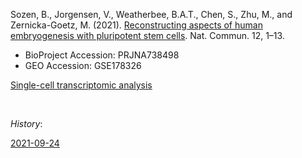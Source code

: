 Sozen, B., Jorgensen, V., Weatherbee, B.A.T., Chen, S., Zhu, M., and Zernicka-Goetz, M. (2021). [Reconstructing aspects of human embryogenesis with pluripotent stem cells](https://doi.org/10.1038/s41467-021-25853-4). Nat. Commun. 12, 1–13.


- BioProject Accession: PRJNA738498
- GEO Accession: GSE178326


[Single-cell transcriptomic analysis](https://jlduan.github.io/Replica/s41467-021-25853-4/notebooks/analyze.html)


<br>


*History*:


[2021-09-24](https://jlduan.github.io/Replica/s41467-021-25853-4/notebooks/analyze_2021-09-24.html)
